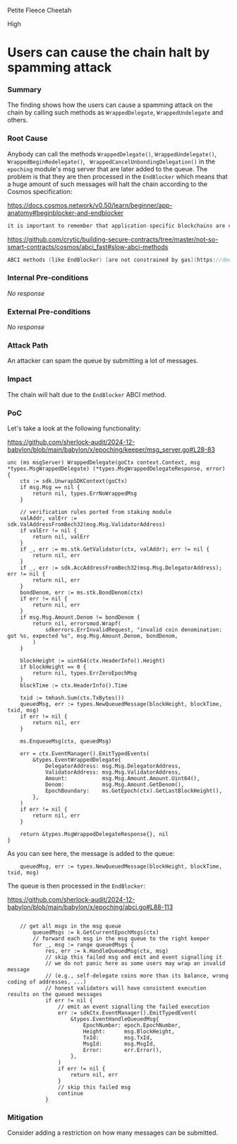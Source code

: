 Petite Fleece Cheetah

High

# Users can cause the chain halt by spamming attack

### Summary

The finding shows how the users can cause a spamming attack on the chain by calling  such methods as `WrappedDelegate`, `WrappedUndelegate` and others.

### Root Cause

Anybody can call the methods `WrappedDelegate()`, `WrappedUndelegate()`, `WrappedBeginRedelegate()`, ` WrappedCancelUnbondingDelegation()` in the `epoching` module's msg server that are later added to the queue. The problem is that they are then processed in the `EndBlocker` which means that a huge amount of such messages will halt the chain according to the Cosmos specification:

https://docs.cosmos.network/v0.50/learn/beginner/app-anatomy#beginblocker-and-endblocker

```go
it is important to remember that application-specific blockchains are deterministic. Developers must be careful not to introduce non-determinism in BeginBlocker or EndBlocker, and must also be careful not to make them too computationally expensive, as [gas](https://docs.cosmos.network/v0.50/learn/beginner/gas-fees) does not constrain the cost of BeginBlocker and EndBlocker execution.
```

https://github.com/crytic/building-secure-contracts/tree/master/not-so-smart-contracts/cosmos/abci_fast#slow-abci-methods
```go
ABCI methods (like EndBlocker) [are not constrained by gas](https://docs.cosmos.network/v0.45/basics/app-anatomy.html#beginblocker-and-endblocker). Therefore, it is essential to ensure that they always will finish in a reasonable time. Otherwise, the chain will halt.
```

### Internal Pre-conditions

_No response_

### External Pre-conditions

_No response_

### Attack Path

An attacker can spam the queue by submitting a lot of messages.

### Impact

The chain will halt due to the `EndBlocker` ABCI method.

### PoC

Let's take a look at the following functionality:

https://github.com/sherlock-audit/2024-12-babylon/blob/main/babylon/x/epoching/keeper/msg_server.go#L28-83
```solidity
unc (ms msgServer) WrappedDelegate(goCtx context.Context, msg *types.MsgWrappedDelegate) (*types.MsgWrappedDelegateResponse, error) {
	ctx := sdk.UnwrapSDKContext(goCtx)
	if msg.Msg == nil {
		return nil, types.ErrNoWrappedMsg
	}

	// verification rules ported from staking module
	valAddr, valErr := sdk.ValAddressFromBech32(msg.Msg.ValidatorAddress)
	if valErr != nil {
		return nil, valErr
	}
	if _, err := ms.stk.GetValidator(ctx, valAddr); err != nil {
		return nil, err
	}
	if _, err := sdk.AccAddressFromBech32(msg.Msg.DelegatorAddress); err != nil {
		return nil, err
	}
	bondDenom, err := ms.stk.BondDenom(ctx)
	if err != nil {
		return nil, err
	}
	if msg.Msg.Amount.Denom != bondDenom {
		return nil, errorsmod.Wrapf(
			sdkerrors.ErrInvalidRequest, "invalid coin denomination: got %s, expected %s", msg.Msg.Amount.Denom, bondDenom,
		)
	}

	blockHeight := uint64(ctx.HeaderInfo().Height)
	if blockHeight == 0 {
		return nil, types.ErrZeroEpochMsg
	}
	blockTime := ctx.HeaderInfo().Time

	txid := tmhash.Sum(ctx.TxBytes())
	queuedMsg, err := types.NewQueuedMessage(blockHeight, blockTime, txid, msg)
	if err != nil {
		return nil, err
	}

	ms.EnqueueMsg(ctx, queuedMsg)

	err = ctx.EventManager().EmitTypedEvents(
		&types.EventWrappedDelegate{
			DelegatorAddress: msg.Msg.DelegatorAddress,
			ValidatorAddress: msg.Msg.ValidatorAddress,
			Amount:           msg.Msg.Amount.Amount.Uint64(),
			Denom:            msg.Msg.Amount.GetDenom(),
			EpochBoundary:    ms.GetEpoch(ctx).GetLastBlockHeight(),
		},
	)
	if err != nil {
		return nil, err
	}

	return &types.MsgWrappedDelegateResponse{}, nil
}

```


As you can see here, the message is added to the queue:

```solidity
	queuedMsg, err := types.NewQueuedMessage(blockHeight, blockTime, txid, msg)
```


The queue is then processed in the `EndBlocker`:

https://github.com/sherlock-audit/2024-12-babylon/blob/main/babylon/x/epoching/abci.go#L88-113
```solidity

	// get all msgs in the msg queue
		queuedMsgs := k.GetCurrentEpochMsgs(ctx)
		// forward each msg in the msg queue to the right keeper
		for _, msg := range queuedMsgs {
			res, err := k.HandleQueuedMsg(ctx, msg)
			// skip this failed msg and emit and event signalling it
			// we do not panic here as some users may wrap an invalid message
			// (e.g., self-delegate coins more than its balance, wrong coding of addresses, ...)
			// honest validators will have consistent execution results on the queued messages
			if err != nil {
				// emit an event signalling the failed execution
				err := sdkCtx.EventManager().EmitTypedEvent(
					&types.EventHandleQueuedMsg{
						EpochNumber: epoch.EpochNumber,
						Height:      msg.BlockHeight,
						TxId:        msg.TxId,
						MsgId:       msg.MsgId,
						Error:       err.Error(),
					},
				)
				if err != nil {
					return nil, err
				}
				// skip this failed msg
				continue
			}

```


### Mitigation

Consider adding a restriction on how many messages can be submitted.